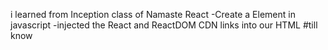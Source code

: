 i learned from Inception class of Namaste React 
-Create a Element in javascript
-injected the React and ReactDOM CDN links into our HTML
#till know

